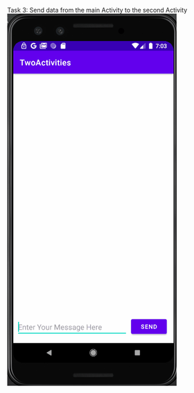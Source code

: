 Task 3: Send data from the main Activity to the second Activity
!['Completed Task 3'](./task3_completed.gif)